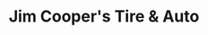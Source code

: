 ---
title: "Jim Cooper's Tire & Auto"
url: /eagan/jim-coopers-tire-und-auto/
shop: Autowerkstatt
---